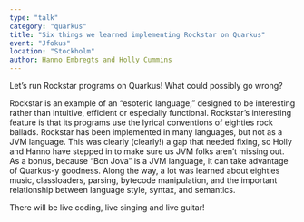 ```yaml
---
type: "talk"
category: "quarkus"
title: "Six things we learned implementing Rockstar on Quarkus"
event: "Jfokus"
location: "Stockholm"
author: Hanno Embregts and Holly Cummins
---
```

Let’s run Rockstar programs on Quarkus! What could possibly go wrong?

Rockstar is an example of an “esoteric language,” designed to be interesting rather than intuitive, efficient or especially functional. Rockstar’s interesting feature is that its programs use the lyrical conventions of eighties rock ballads. Rockstar has been implemented in many languages, but not as a JVM language. This was clearly (clearly!) a gap that needed fixing, so Holly and Hanno have stepped in to make sure us JVM folks aren’t missing out. As a bonus, because “Bon Jova” is a JVM language, it can take advantage of Quarkus-y goodness. Along the way, a lot was learned about eighties music, classloaders, parsing, bytecode manipulation, and the important relationship between language style, syntax, and semantics.

There will be live coding, live singing and live guitar!
